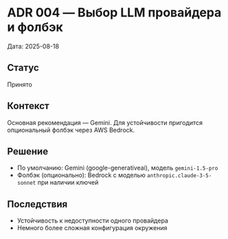 # ADR 004 — Выбор LLM провайдера и фолбэк

Дата: 2025-08-18

## Статус
Принято

## Контекст
Основная рекомендация — Gemini. Для устойчивости пригодится опциональный фолбэк через AWS Bedrock.

## Решение
- По умолчанию: Gemini (google-generativeai), модель `gemini-1.5-pro`
- Фолбэк (опционально): Bedrock с моделью `anthropic.claude-3-5-sonnet` при наличии ключей

## Последствия
- Устойчивость к недоступности одного провайдера
- Немного более сложная конфигурация окружения
